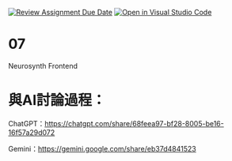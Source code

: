 [![Review Assignment Due Date](https://classroom.github.com/assets/deadline-readme-button-22041afd0340ce965d47ae6ef1cefeee28c7c493a6346c4f15d667ab976d596c.svg)](https://classroom.github.com/a/yOwut1-r)
[![Open in Visual Studio Code](https://classroom.github.com/assets/open-in-vscode-2e0aaae1b6195c2367325f4f02e2d04e9abb55f0b24a779b69b11b9e10269abc.svg)](https://classroom.github.com/online_ide?assignment_repo_id=21269088&assignment_repo_type=AssignmentRepo)
# 07
Neurosynth Frontend

# 與AI討論過程：
ChatGPT：https://chatgpt.com/share/68feea97-bf28-8005-be16-16f57a29d072

Gemini：https://gemini.google.com/share/eb37d4841523
